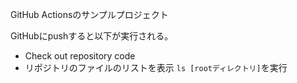 GitHub Actionsのサンプルプロジェクト

GitHubにpushすると以下が実行される。
- Check out repository code
- リポジトリのファイルのリストを表示
    `ls [rootディレクトリ]`を実行